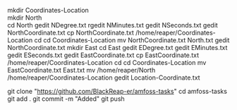 mkdir Coordinates-Location <br/>
mkdir North <br/>
cd North
gedit NDegree.txt
rgedit NMinutes.txt
gedit NSeconds.txt
gedit NorthCoordinate.txt
cp NorthCoordinate.txt /home/reaper/Coordinates-Location
cd
cd Coordinates-Location
mv NorthCoordinate.txt North.txt
gedit NorthCoordinate.txt
mkdir East
cd East 
gedit EDegree.txt
gedit EMinutes.txt 
gedit ESeconds.txt
gedit EastCoordinate.txt
cp EastCoordinate.txt /home/reaper/Coordinates-Location
cd
cd Coordinates-Location
mv EastCoordinate.txt East.txt
mv /home/reaper/North /home/reaper/Coordinates-Location
gedit Location-Coordinate.txt

git clone "https://github.com/BlackReap-er/amfoss-tasks"
cd amfoss-tasks
git add .
git commit -m "Added"
git push
